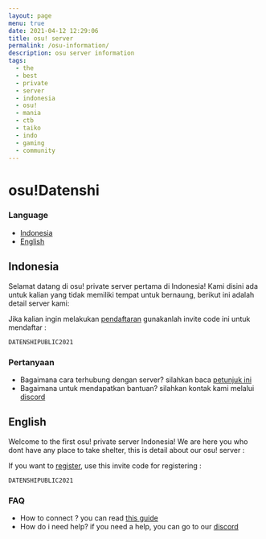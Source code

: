 ```yaml
---
layout: page
menu: true
date: 2021-04-12 12:29:06
title: osu! server
permalink: /osu-information/
description: osu server information
tags:
  - the
  - best
  - private
  - server
  - indonesia
  - osu!
  - mania
  - ctb
  - taiko
  - indo
  - gaming
  - community
---
```

# osu!Datenshi

### Language
- [Indonesia](#indonesia)
- [English](#english)

## Indonesia

Selamat datang di osu! private server pertama di Indonesia! Kami disini ada untuk kalian yang tidak memiliki tempat untuk bernaung, berikut ini adalah detail server kami:

Jika kalian ingin melakukan [pendaftaran](https://osu.datenshi.pw/register) gunakanlah invite code ini untuk mendaftar :

`DATENSHIPUBLIC2021`

### Pertanyaan

- Bagaimana cara terhubung dengan server? silahkan baca [petunjuk ini](https://osu.datenshi.pw/doc/1)
- Bagaimana untuk mendapatkan bantuan? silahkan kontak kami melalui [discord](https://link.troke.id/datenshi)

## English

Welcome to the first osu! private server Indonesia! We are here you who dont have any place to take shelter, this is detail about our osu! server :

If you want to [register](https://osu.datenshi.pw/register), use this invite code for registering :

`DATENSHIPUBLIC2021`

### FAQ

- How to connect ? you can read [this guide](https://osu.datenshi.pw/doc/1)
- How do i need help? if you need a help, you can go to our [discord](https://link.troke.id/datenshi)